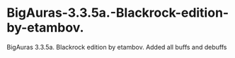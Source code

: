 # BigAuras-3.3.5a.-Blackrock-edition-by-etambov.
BigAuras 3.3.5a. Blackrock edition by etambov. Added all buffs and debuffs
